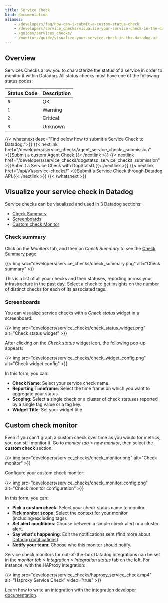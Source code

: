 ```yaml
---
title: Service Check
kind: documentation
aliases:
    - /developers/faq/how-can-i-submit-a-custom-status-check
    - /developers/service_checks/visualize-your-service-check-in-the-datadog-ui
    - /guides/services_checks/
    - /monitors/guide/visualize-your-service-check-in-the-datadog-ui
---
```


## Overview

Services Checks allow you to characterize the status of a service in order to monitor it within Datadog. All status checks must have one of the following status codes:

| Status Code | Description |
| ----------- | ----------- |
| `0`         | OK          |
| `1`         | Warning     |
| `2`         | Critical    |
| `3`         | Unknown     |

{{< whatsnext desc="Find below how to submit a Service Check to Datadog:">}}
    {{< nextlink href="/developers/service_checks/agent_service_checks_submission" >}}Submit a custom Agent Check.{{< /nextlink >}}
    {{< nextlink href="/developers/service_checks/dogstatsd_service_checks_submission" >}}Submit a Service Check with DogStatsD.{{< /nextlink >}}
    {{< nextlink href="/api/v1/service-checks/" >}}Submit a Service Check through Datadog API.{{< /nextlink >}}
{{< /whatsnext >}}

## Visualize your service check in Datadog

Service checks can be visualized and used in 3 Datadog sections:

- [Check Summary][1]
- [Screenboards][2]
- [Custom check Monitor][3]

### Check summary

Click on the _Monitors_ tab, and then on _Check Summary_ to see the [Check Summary][1] page.

{{< img src="developers/service_checks/check_summary.png" alt="Check summary"  >}}

This is a list of all your checks and their statuses, reporting across your infrastructure in the past day. Select a check to get insights on the number of distinct checks for each of its associated tags.

### Screenboards

You can visualize service checks with a _Check status_ widget in a screenboard:

{{< img src="developers/service_checks/check_status_widget.png" alt="Check status widget"  >}}

After clicking on the _Check status_ widget icon, the following pop-up appears:

{{< img src="developers/service_checks/check_widget_config.png" alt="Check widget config"  >}}

In this form, you can:

- **Check Name**: Select your service check name.
- **Reporting Timeframe**: Select the time frame on which you want to aggregate your status.
- **Scoping**: Select a single check or a cluster of check statuses reported by a single tag value or a tag key.
- **Widget Title**: Set your widget title.

## Custom check monitor

Even if you can't graph a custom check over time as you would for metrics, you can still monitor it.
Go to _monitor tab_ > _new monitor_, then select the **custom check** section:

{{< img src="developers/service_checks/check_monitor.png" alt="Check monitor"  >}}

Configure your custom check monitor:

{{< img src="developers/service_checks/check_monitor_config.png" alt="Check monitor configuration"  >}}

In this form, you can:

- **Pick a custom check**: Select your check status name to monitor.
- **Pick monitor scope**: Select the context for your monitor (including/excluding tags).
- **Set alert conditions**: Choose between a simple check alert or a cluster alert.
- **Say what's happening**: Edit the notifications sent (find more about [Datadog notifications][4]).
- **Notify your team**: Choose who this monitor should notify.

Service check monitors for out-of-the-box Datadog integrations can be set in the _monitor tab_ > _Integration_ > _Integration status_ tab on the left. For instance, with the HAProxy integration:

{{< img src="developers/service_checks/haproxy_service_check.mp4" alt="Haproxy Service Check" video="true"  >}}

Learn how to write an integration with the [integration developer documentation][5].

[1]: https://app.datadoghq.com/check/summary
[2]: https://app.datadoghq.com/dashboard
[3]: https://app.datadoghq.com/monitors#create/custom
[4]: /monitors/notifications/
[5]: /developers/integrations/
